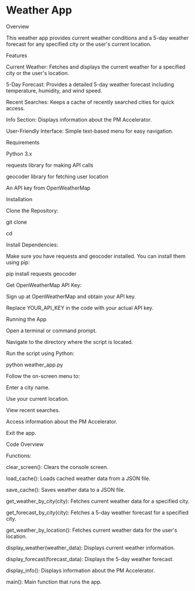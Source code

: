# Weather App
Overview

This weather app provides current weather conditions and a 5-day weather forecast for any specified city or the user's current location. 

Features

Current Weather: Fetches and displays the current weather for a specified city or the user's location.

5-Day Forecast: Provides a detailed 5-day weather forecast including temperature, humidity, and wind speed.

Recent Searches: Keeps a cache of recently searched cities for quick access.

Info Section: Displays information about the PM Accelerator.

User-Friendly Interface: Simple text-based menu for easy navigation.

Requirements

Python 3.x

requests library for making API calls

geocoder library for fetching user location

An API key from OpenWeatherMap

Installation

Clone the Repository:

git clone <repository-url>

cd <repository-directory>

Install Dependencies:

Make sure you have requests and geocoder installed. You can install them using pip:

pip install requests geocoder

Get OpenWeatherMap API Key:

Sign up at OpenWeatherMap and obtain your API key.

Replace YOUR_API_KEY in the code with your actual API key.

Running the App

Open a terminal or command prompt.

Navigate to the directory where the script is located.

Run the script using Python:

python weather_app.py

Follow the on-screen menu to:

Enter a city name.

Use your current location.

View recent searches.

Access information about the PM Accelerator.

Exit the app.

Code Overview

Functions:

clear_screen(): Clears the console screen.

load_cache(): Loads cached weather data from a JSON file.

save_cache(): Saves weather data to a JSON file.

get_weather_by_city(city): Fetches current weather data for a specified city.

get_forecast_by_city(city): Fetches a 5-day weather forecast for a specified city.

get_weather_by_location(): Fetches current weather data for the user's location.

display_weather(weather_data): Displays current weather information.

display_forecast(forecast_data): Displays the 5-day weather forecast.

display_info(): Displays information about the PM Accelerator.

main(): Main function that runs the app.
